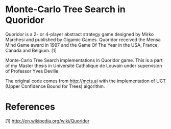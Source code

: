 Monte-Carlo Tree Search in Quoridor
================

Quoridor is a 2- or 4-player abstract strategy game designed by Mirko Marchesi and published by Gigamic Games. Quoridor received the Mensa Mind Game award in 1997 and the Game Of The Year in the USA, France, Canada and Belgium. [1]

Monte-Carlo Tree Search implementations in Quoridor game. This is a part of my Master thesis in Université Catholique de Louvain under supervision of Professor Yves Deville.

The original code comes from http://mcts.ai with the implementation of UCT (Upper Confidence Bound for Trees) algorithm.

# References
[1] http://en.wikipedia.org/wiki/Quoridor
